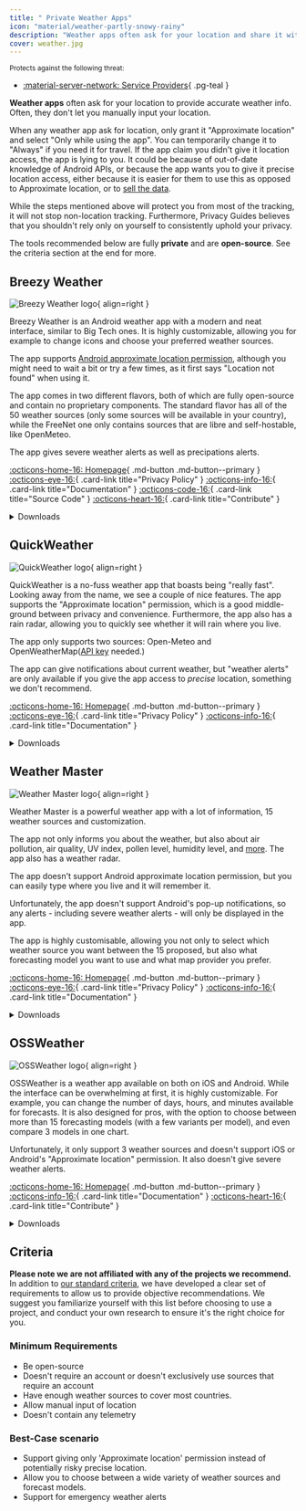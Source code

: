 ```yaml
---
title: " Private Weather Apps"
icon: "material/weather-partly-snowy-rainy"
description: "Weather apps often ask for your location and share it with advertisers. Instead, use private open-source weather apps."
cover: weather.jpg
---
```


<small>Protects against the following threat:</small>

- [:material-server-network: Service Providers](basics/common-threats.md#privacy-from-service-providers){ .pg-teal }

**Weather apps** often ask for your location to provide accurate weather info.  Often, they don't let you manually input your location.

When any weather app ask for location, only grant it "Approximate location" and select "Only while using the app". You can temporarily change it to "Always" if you need it for travel. If the app claim you didn't give it location access, the app is lying to you. It could be because of out-of-date knowledge of Android APIs, or because the app wants you to give it precise location access, either because it is easier for them to use this as opposed to Approximate location, or to [sell the data](https://www.theguardian.com/technology/2019/jan/04/weather-channel-app-lawsuit-location-data-selling).

While the steps mentioned above will protect you from most of the tracking, it will not stop non-location tracking. Furthermore, Privacy Guides believes that you shouldn't rely only on yourself to consistently uphold your privacy.

The tools recommended below are fully **private** and are **open-source**. See the criteria section at the end for more.

## Breezy Weather

<div class="admonition recommendation" markdown>

![Breezy Weather logo](assets/img/weather/breezy.webp){ align=right }

Breezy Weather is an Android weather app with a modern and neat interface, similar to Big Tech ones. It is highly customizable, allowing you for example to change icons and choose your preferred weather sources.

The app supports [Android approximate location permission](https://developer.android.com/codelabs/approximate-location), although you might need to wait a bit or try a few times, as it first says "Location not found" when using it.

The app comes in two different flavors, both of which are fully open-source and contain no proprietary components. The standard flavor has all of the 50 weather sources (only some sources will be available in your country), while the FreeNet one only contains sources that are libre and self-hostable, like OpenMeteo.

The app gives severe weather alerts as well as precipations alerts.

[:octicons-home-16: Homepage](https://github.com/breezy-weather/breezy-weather?tab=readme-ov-file#breezy-weather){ .md-button .md-button--primary }
[:octicons-eye-16:](https://github.com/breezy-weather/breezy-weather/blob/main/PRIVACY.md){ .card-link title="Privacy Policy" }
[:octicons-info-16:](https://github.com/breezy-weather/breezy-weather/blob/main/README.md){ .card-link title="Documentation" }
[:octicons-code-16:](https://github.com/breezy-weather/breezy-weather){ .card-link title="Source Code" }
[:octicons-heart-16:](https://github.com/breezy-weather/breezy-weather?tab=readme-ov-file#contribute){ .card-link title="Contribute" }

<details class="downloads" markdown>
<summary>Downloads</summary>

- [:simple-android: Github](https://github.com/breezy-weather/breezy-weather/releases)
- [:simple-obtainium: Obtainium](https://github.com/breezy-weather/breezy-weather/blob/main/INSTALL.md#obtainium)

</details>
</div>

## QuickWeather

<div class="admonition recommendation" markdown>

![QuickWeather logo](assets/img/weather/quick.png){ align=right }

QuickWeather is a no-fuss weather app that boasts being "really fast". Looking away from the name, we see a couple of nice features. The app supports the "Approximate location" permission, which is a good middle-ground between privacy and convenience. Furthermore, the app also has a rain radar, allowing you to quickly see whether it will rain where you live.

The app only supports  two sources: Open-Meteo and OpenWeatherMap([API key](https://home.openweathermap.org/subscriptions/unauth_subscribe/onecall_30/base) needed.)

The app can give notifications about current weather, but "weather alerts" are only available if you give the app access to *precise* location, something we don't recommend.

[:octicons-home-16: Homepage](https://github.com/TylerWilliamson/QuickWeather){ .md-button .md-button--primary }
[:octicons-eye-16:](https://github.com/TylerWilliamson/QuickWeather/blob/master/PrivacyPolicy.md){ .card-link title="Privacy Policy" }
[:octicons-info-16:](https://github.com/TylerWilliamson/QuickWeather/tree/master?tab=readme-ov-file#-quickweather){ .card-link title="Documentation" }

<details class="downloads" markdown>
<summary>Downloads</summary>

- [:simple-googleplay: Google Play](https://play.google.com/store/apps/details?id=com.ominous.quickweather)
- [:simple-android: Github](https://github.com/TylerWilliamson/QuickWeather/releases)

</details>
</div>

## Weather Master

<div class="admonition recommendation" markdown>

![Weather Master logo](assets/img/weather/master.svg){ align=right }

Weather Master is a powerful weather app with a lot of information, 15 weather sources and customization.

The app not only informs you about the weather, but also about air pollution, air quality, UV index, pollen level, humidity level, and [more](https://github.com/PranshulGG/WeatherMaster?tab=readme-ov-file#-features). The app also has a weather radar.

The app doesn't support Android approximate location permission, but you can easily type where you live and it will remember it.

Unfortunately, the app doesn't support Android's pop-up notifications, so any alerts - including severe weather alerts - will only be displayed in the app.

The app is highly customisable, allowing you not only to select which weather source you want between the 15 proposed, but also what forecasting model you want to use and what map provider you prefer.

[:octicons-home-16: Homepage](https://github.com/PranshulGG/WeatherMaster){ .md-button .md-button--primary }
[:octicons-eye-16:](https://github.com/PranshulGG/WeatherMaster/blob/master/app/src/main/assets/pages/aboutPages/PrivacyPolicy.html){ .card-link title="Privacy Policy" }
[:octicons-info-16:](https://github.com/PranshulGG/WeatherMaster?tab=readme-ov-file#-weathermaster){ .card-link title="Documentation" }

<details class="downloads" markdown>
<summary>Downloads</summary>

- [:simple-android: Github](https://github.com/PranshulGG/WeatherMaster/releases)

</details>
</div>

## OSSWeather

<div class="admonition recommendation" markdown>

![OSSWeather logo](assets/img/weather/oss.png){ align=right }

OSSWeather is a weather app available on both on iOS and Android. While the interface can be overwhelming at first, it is highly customizable. For example, you can change the number of days,  hours, and minutes available for forecasts. It is also designed for pros, with the option to choose between more than 15 forecasting models (with a few variants per model), and even compare 3 models in one chart.

Unfortunately, it only support 3 weather sources and doesn't support iOS or Android's "Approximate location" permission. It also doesn't give severe weather alerts.

[:octicons-home-16: Homepage](https://github.com/Akylas/oss-weather){ .md-button .md-button--primary }
[:octicons-info-16:](https://github.com/Akylas/oss-weather){ .card-link title="Documentation" }
[:octicons-heart-16:](https://github.com/sponsors/farfromrefug){ .card-link title="Contribute" }

<details class="downloads" markdown>
<summary>Downloads</summary>

- [:simple-appstore: App Store](https://apps.apple.com/en/app/oss-weather/id1499117252)
- [:simple-googleplay: Google Play](https://play.google.com/store/apps/details?id=com.akylas.weather)
- [:simple-android: Github](https://github.com/Akylas/oss-weather/releases)

</details>

</div>

## Criteria

**Please note we are not affiliated with any of the projects we recommend.** In addition to [our standard criteria](about/criteria.md), we have developed a clear set of requirements to allow us to provide objective recommendations. We suggest you familiarize yourself with this list before choosing to use a project, and conduct your own research to ensure it's the right choice for you.

### Minimum Requirements

- Be open-source
- Doesn't require an account or doesn't exclusively use sources that require an account
- Have enough weather sources to cover most countries.
- Allow manual input of location
- Doesn't contain any telemetry

### Best-Case scenario

- Support giving only 'Approximate location' permission instead of potentially risky precise location.
- Allow you to choose between a wide variety of weather sources and forecast models.
- Support for emergency weather alerts
